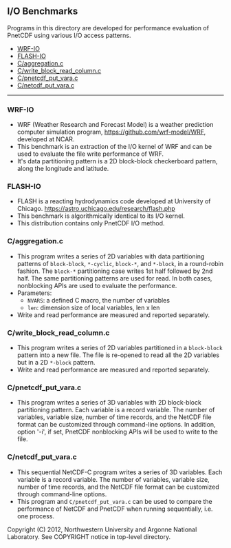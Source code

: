 ## I/O Benchmarks
Programs in this directory are developed for performance evaluation of PnetCDF
using various I/O access patterns.

- [WRF-IO](#wrf-io)
- [FLASH-IO](#flash-io)
- [C/aggregation.c](#caggregationc)
- [C/write_block_read_column.c](#cwrite_block_read_columnc)
- [C/pnetcdf_put_vara.c](#cpnetcdf_put_varac)
- [C/netcdf_put_vara.c](#cnetcdf_put_varac)

---

### WRF-IO
   + WRF (Weather Research and Forecast Model) is a weather prediction computer
     simulation program, https://github.com/wrf-model/WRF, developed at NCAR.
   + This benchmark is an extraction of the I/O kernel of WRF and can be used
     to evaluate the file write performance of WRF.
   + It's data partitioning pattern is a 2D block-block checkerboard pattern,
     along the longitude and latitude.

### FLASH-IO
   + FLASH is a reacting hydrodynamics code developed at University of Chicago.
     https://astro.uchicago.edu/research/flash.php
   + This benchmark is algorithmically identical to its I/O kernel.
   + This distribution contains only PnetCDF I/O method.

### C/aggregation.c
   + This program writes a series of 2D variables with data partitioning
     patterns of `block-block`, `*-cyclic`, `block-*`, and `*-block`,
     in a round-robin fashion.
     The `block-*` partitioning case writes 1st half followed by 2nd half. The
     same partitioning patterns are used for read. In both cases, nonblocking
     APIs are used to evaluate the performance.
   + Parameters:
     * `NVARS`: a defined C macro, the number of variables
     * `len`:   dimension size of local variables, len x len
   + Write and read performance are measured and reported separately.

### C/write_block_read_column.c
   + This program writes a series of 2D variables partitioned in a `block-block`
     pattern into a new file. The file is re-opened to read all the 2D variables
     but in a 2D `*-block` pattern.
   + Write and read performance are measured and reported separately.

### C/pnetcdf_put_vara.c
   + This program writes a series of 3D variables with 2D block-block
     partitioning pattern. Each variable is a record variable. The number of
     variables, variable size, number of time records, and the NetCDF file
     format can be customized through command-line options. In addition, option
     '-i', if set, PnetCDF nonblocking APIs will be used to write to the file.

### C/netcdf_put_vara.c
   + This sequential NetCDF-C program writes a series of 3D variables.  Each
     variable is a record variable. The number of variables, variable size,
     number of time records, and the NetCDF file format can be customized
     through command-line options.
   + This program and `C/pnetcdf_put_vara.c` can be used to compare the
     performance of NetCDF and PnetCDF when running sequentially, i.e. one
     process.

Copyright (C) 2012, Northwestern University and Argonne National Laboratory.
See COPYRIGHT notice in top-level directory.

